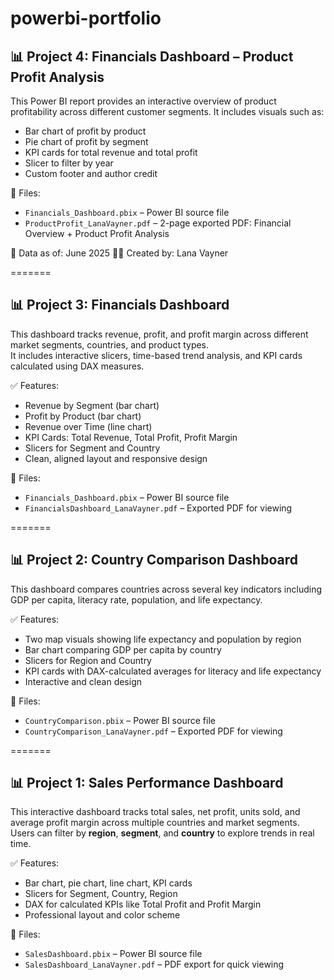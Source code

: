 # powerbi-portfolio

## 📊 Project 4: Financials Dashboard – Product Profit Analysis
This Power BI report provides an interactive overview of product profitability across different customer segments.
It includes visuals such as:
- Bar chart of profit by product
- Pie chart of profit by segment
- KPI cards for total revenue and total profit
- Slicer to filter by year
- Custom footer and author credit

📁 Files:
- `Financials_Dashboard.pbix` – Power BI source file  
- `ProductProfit_LanaVayner.pdf` – 2-page exported PDF: Financial Overview + Product Profit Analysis

📅 Data as of: June 2025
👩‍💻 Created by: Lana Vayner
  
=======
## 📊 Project 3: Financials Dashboard

This dashboard tracks revenue, profit, and profit margin across different market segments, countries, and product types.  
It includes interactive slicers, time-based trend analysis, and KPI cards calculated using DAX measures.

✅ Features:
- Revenue by Segment (bar chart)
- Profit by Product (bar chart)
- Revenue over Time (line chart)
- KPI Cards: Total Revenue, Total Profit, Profit Margin
- Slicers for Segment and Country
- Clean, aligned layout and responsive design

📁 Files:
- `Financials_Dashboard.pbix` – Power BI source file
- `FinancialsDashboard_LanaVayner.pdf` – Exported PDF for viewing
  
=======
## 📊 Project 2: Country Comparison Dashboard

This dashboard compares countries across several key indicators including GDP per capita, literacy rate, population, and life expectancy.

✅ Features:
- Two map visuals showing life expectancy and population by region
- Bar chart comparing GDP per capita by country
- Slicers for Region and Country
- KPI cards with DAX-calculated averages for literacy and life expectancy
- Interactive and clean design

📁 Files:
- `CountryComparison.pbix` – Power BI source file  
- `CountryComparison_LanaVayner.pdf` – Exported PDF for viewing
  
=======

## 📊 Project 1: Sales Performance Dashboard

This interactive dashboard tracks total sales, net profit, units sold, and average profit margin across multiple countries and market segments.  
Users can filter by **region**, **segment**, and **country** to explore trends in real time.

✅ Features:
- Bar chart, pie chart, line chart, KPI cards
- Slicers for Segment, Country, Region
- DAX for calculated KPIs like Total Profit and Profit Margin
- Professional layout and color scheme

📁 Files:
- `SalesDashboard.pbix` – Power BI source file
- `SalesDashboard_LanaVayner.pdf` – PDF export for quick viewing

